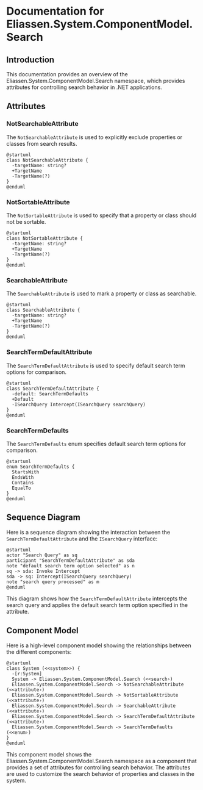 # Documentation for Eliassen.System.ComponentModel.Search

## Introduction

This documentation provides an overview of the Eliassen.System.ComponentModel.Search namespace, which provides attributes for controlling search behavior in .NET applications.

## Attributes

### NotSearchableAttribute

The `NotSearchableAttribute` is used to explicitly exclude properties or classes from search results.

```plantuml
@startuml
class NotSearchableAttribute {
  -targetName: string?
  +TargetName
  -TargetName(?)
}
@enduml
```

### NotSortableAttribute

The `NotSortableAttribute` is used to specify that a property or class should not be sortable.

```plantuml
@startuml
class NotSortableAttribute {
  -targetName: string?
  +TargetName
  -TargetName(?)
}
@enduml
```

### SearchableAttribute

The `SearchableAttribute` is used to mark a property or class as searchable.

```plantuml
@startuml
class SearchableAttribute {
  -targetName: string?
  +TargetName
  -TargetName(?)
}
@enduml
```

### SearchTermDefaultAttribute

The `SearchTermDefaultAttribute` is used to specify default search term options for comparison.

```plantuml
@startuml
class SearchTermDefaultAttribute {
  -default: SearchTermDefaults
  +Default
  -ISearchQuery Intercept(ISearchQuery searchQuery)
}
@enduml
```

### SearchTermDefaults

The `SearchTermDefaults` enum specifies default search term options for comparison.

```plantuml
@startuml
enum SearchTermDefaults {
  StartsWith
  EndsWith
  Contains
  EqualTo
}
@enduml
```

## Sequence Diagram

Here is a sequence diagram showing the interaction between the `SearchTermDefaultAttribute` and the `ISearchQuery` interface:
```plantuml
@startuml
actor "Search Query" as sq
participant "SearchTermDefaultAttribute" as sda
note "default search term option selected" as n
sq -> sda: Invoke Intercept
sda -> sq: Intercept(ISearchQuery searchQuery)
note "search query processed" as m
@enduml
```

This diagram shows how the `SearchTermDefaultAttribute` intercepts the search query and applies the default search term option specified in the attribute.

## Component Model

Here is a high-level component model showing the relationships between the different components:
```plantuml
@startuml
class System (<<system>>) {
  -[r:System]
  System -> Eliassen.System.ComponentModel.Search (<<search›)
  Eliassen.System.ComponentModel.Search -> NotSearchableAttribute (<<attribute›)
  Eliassen.System.ComponentModel.Search -> NotSortableAttribute (<<attribute›)
  Eliassen.System.ComponentModel.Search -> SearchableAttribute (<<attribute›)
  Eliassen.System.ComponentModel.Search -> SearchTermDefaultAttribute (<<attribute›)
  Eliassen.System.ComponentModel.Search -> SearchTermDefaults (<<enum›)
}
@enduml
```

This component model shows the Eliassen.System.ComponentModel.Search namespace as a component that provides a set of attributes for controlling search behavior. The attributes are used to customize the search behavior of properties and classes in the system.